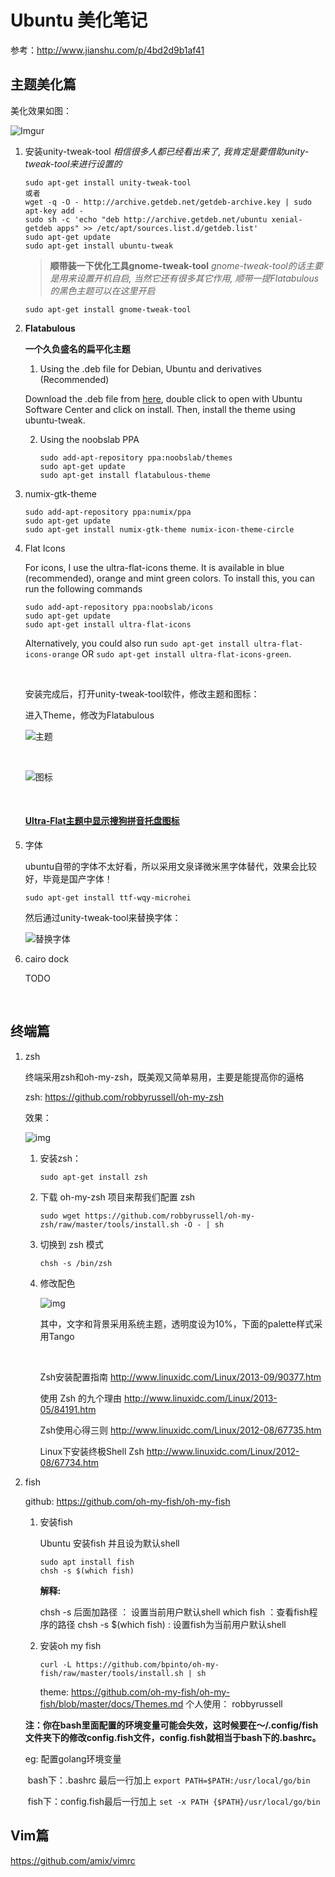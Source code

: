 # Ubuntu 美化笔记

参考：http://www.jianshu.com/p/4bd2d9b1af41

## 主题美化篇

美化效果如图：

![Imgur](https://camo.githubusercontent.com/86bb278f4b6dd119f904884fd7a47b1a7367a91a/687474703a2f2f692e696d6775722e636f6d2f4d3579786767512e706e673f31)

1. 安装unity-tweak-tool
   *相信很多人都已经看出来了, 我肯定是要借助unity-tweak-tool来进行设置的*

   ```
   sudo apt-get install unity-tweak-tool
   或者
   wget -q -O - http://archive.getdeb.net/getdeb-archive.key | sudo apt-key add -
   sudo sh -c 'echo "deb http://archive.getdeb.net/ubuntu xenial-getdeb apps" >> /etc/apt/sources.list.d/getdeb.list'
   sudo apt-get update
   sudo apt-get install ubuntu-tweak
   ```

   > **顺带装一下优化工具gnome-tweak-tool**
   > *gnome-tweak-tool的话主要是用来设置开机自启, 当然它还有很多其它作用, 顺带一提Flatabulous的黑色主题可以在这里开启*

   ```
   sudo apt-get install gnome-tweak-tool
   ```

2. **Flatabulous**

   **一个久负盛名的扁平化主题**

   1. Using the .deb file for Debian, Ubuntu and derivatives (Recommended)

   Download the .deb file from [here](https://github.com/anmoljagetia/Flatabulous/releases/latest), double click to open with Ubuntu Software Center and click on install. Then, install the theme using ubuntu-tweak.

   2. Using the noobslab PPA

      ```
      sudo add-apt-repository ppa:noobslab/themes
      sudo apt-get update
      sudo apt-get install flatabulous-theme
      ```

3. numix-gtk-theme

   ```
   sudo add-apt-repository ppa:numix/ppa
   sudo apt-get update
   sudo apt-get install numix-gtk-theme numix-icon-theme-circle
   ```

4. Flat Icons

   For icons, I use the ultra-flat-icons theme. It is available in blue (recommended), orange and mint green colors. To install this, you can run the following commands

   ```
   sudo add-apt-repository ppa:noobslab/icons
   sudo apt-get update
   sudo apt-get install ultra-flat-icons
   ```

   Alternatively, you could also run `sudo apt-get install ultra-flat-icons-orange` OR `sudo apt-get install ultra-flat-icons-green`.

   ​

   安装完成后，打开unity-tweak-tool软件，修改主题和图标：

   进入Theme，修改为Flatabulous

   ![主题](https://ww3.sinaimg.cn/large/006tNc79gw1fbkgfuq6wej30op04q74o.jpg)

   ​

   ![图标](https://ww3.sinaimg.cn/large/006tNc79gw1fbkgfz2yl3j30oj0bwq3n.jpg)

   ​

   #### [Ultra-Flat主题中显示搜狗拼音托盘图标](http://www.itwendao.com/article/detail/394911.html)

5. 字体

   ubuntu自带的字体不太好看，所以采用文泉译微米黑字体替代，效果会比较好，毕竟是国产字体！

   ```
   sudo apt-get install ttf-wqy-microhei
   ```

   然后通过unity-tweak-tool来替换字体：

   ![替换字体](https://ww2.sinaimg.cn/large/006tNc79gw1fbkgfy0a7ij30oh0i375e.jpg)

6. cairo dock

   TODO

   ​

## 终端篇

1. zsh

   终端采用zsh和oh-my-zsh，既美观又简单易用，主要是能提高你的逼格

   zsh: https://github.com/robbyrussell/oh-my-zsh

   效果：

   ![img](http://www.linuxidc.com/upload/2016_09/160913082516472.png)

   1. 安装zsh：

      ```
      sudo apt-get install zsh
      ```

   2. 下载 oh-my-zsh 项目来帮我们配置 zsh

      ```
      sudo wget https://github.com/robbyrussell/oh-my-zsh/raw/master/tools/install.sh -O - | sh
      ```

   3. 切换到 zsh 模式

      ```
      chsh -s /bin/zsh
      ```

   4. 修改配色

      ![img](http://www.linuxidc.com/upload/2016_09/160913082516471.png)

      其中，文字和背景采用系统主题，透明度设为10%，下面的palette样式采用Tango

      ​

      Zsh安装配置指南 <http://www.linuxidc.com/Linux/2013-09/90377.htm>

      使用 Zsh 的九个理由 <http://www.linuxidc.com/Linux/2013-05/84191.htm>

      Zsh使用心得三则 <http://www.linuxidc.com/Linux/2012-08/67735.htm>

      Linux下安装终极Shell Zsh <http://www.linuxidc.com/Linux/2012-08/67734.htm>

2. fish

   github: https://github.com/oh-my-fish/oh-my-fish

   1. 安装fish

      Ubuntu 安装fish 并且设为默认shell

      ```
      sudo apt install fish
      chsh -s $(which fish)
      ```

      **解释:**

      chsh -s 后面加路径 ： 设置当前用户默认shell
      which fish ：查看fish程序的路径
      chsh -s $(which fish) : 设置fish为当前用户默认shell

   2. 安装oh my fish

      ```
      curl -L https://github.com/bpinto/oh-my-fish/raw/master/tools/install.sh | sh
      ```

      theme: https://github.com/oh-my-fish/oh-my-fish/blob/master/docs/Themes.md
      个人使用： robbyrussell

   **注：你在bash里面配置的环境变量可能会失效，这时候要在～/.config/fish文件夹下的修改config.fish文件，config.fish就相当于bash下的.bashrc。**

   eg: 配置golang环境变量

   ​     bash下：.bashrc 最后一行加上  `export PATH=$PATH:/usr/local/go/bin`

   ​     fish下：config.fish最后一行加上  `set -x PATH {$PATH}/usr/local/go/bin`

## Vim篇

https://github.com/amix/vimrc